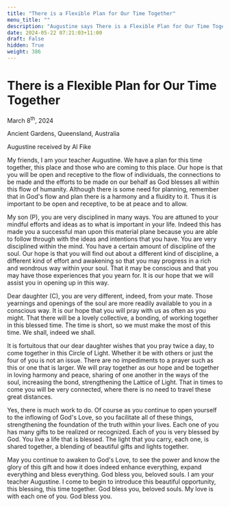```yaml
---
title: "There is a Flexible Plan for Our Time Together"
menu_title: ""
description: "Augustine says There is a Flexible Plan for Our Time Together"
date: 2024-05-22 07:21:03+11:00
draft: False
hidden: True
weight: 386
---
```

# There is a Flexible Plan for Our Time Together 

March 8<sup>th</sup>, 2024

Ancient Gardens, Queensland, Australia

Augustine received by Al Fike

My friends, I am your teacher Augustine. We have a plan for this time together, this place and those who are coming to this place. Our hope is that you will be open and receptive to the flow of individuals, the connections to be made and the efforts to be made on our behalf as God blesses all within this flow of humanity. Although there is some need for planning, remember that in God's flow and plan there is a harmony and a fluidity to it. Thus it is important to be open and receptive, to be at peace and to allow.

My son (P), you are very disciplined in many ways. You are attuned to your mindful efforts and ideas as to what is important in your life. Indeed this has made you a successful man upon this material plane because you are able to follow through with the ideas and intentions that you have. You are very disciplined within the mind. You have a certain amount of discipline of the soul. Our hope is that you will find out about a different kind of discipline, a different kind of effort and awakening so that you may progress in a rich and wondrous way within your soul. That it may be conscious and that you may have those experiences that you yearn for. It is our hope that we will assist you in opening up in this way.

Dear daughter (C), you are very different, indeed, from your mate. Those yearnings and openings of the soul are more readily available to you in a conscious way. It is our hope that you will pray with us as often as you might. That there will be a lovely collective, a bonding, of working together in this blessed time. The time is short, so we must make the most of this time. We shall, indeed we shall.

It is fortuitous that our dear daughter wishes that you pray twice a day, to come together in this Circle of Light. Whether it be with others or just the four of you is not an issue. There are no impediments to a prayer such as this or one that is larger. We will pray together as our hope and be together in loving harmony and peace, sharing of one another in the ways of the soul, increasing the bond, strengthening the Lattice of Light. That in times to come you will be very connected, where there is no need to travel these great distances.

Yes, there is much work to do. Of course as you continue to open yourself to the inflowing of God's Love, so you facilitate all of these things, strengthening the foundation of the truth within your lives. Each one of you has many gifts to be realized or recognized. Each of you is very blessed by God. You live a life that is blessed. The light that you carry, each one, is shared together, a blending of beautiful gifts and lights together.

May you continue to awaken to God's Love, to see the power and know the glory of this gift and how it does indeed enhance everything, expand everything and bless everything. God bless you, beloved souls. I am your teacher Augustine. I come to begin to introduce this beautiful opportunity, this blessing, this time together. God bless you, beloved souls. My love is with each one of you. God bless you.
